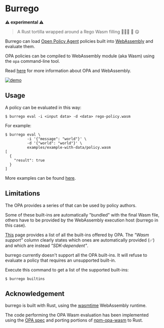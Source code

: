 # Burrego

**⚠️  experimental ⚠️**

> A Rust tortilla wrapped around a Rego Wasm filling 🌯🌯🌯 🤤 😋

Burrego can load [Open Policy Agent](https://www.openpolicyagent.org/docs/)
policies built into [WebAssembly](https://webassembly.org/)
and evaluate them.

OPA policies can be compiled to WebAssembly module (aka Wasm) using the
`opa` command-line tool.

Read [here](https://www.openpolicyagent.org/docs/latest/wasm/) for more
information about OPA and WebAssembly.

[![demo](/demo.gif)](https://asciinema.org/a/420933)

## Usage

A policy can be evaluated in this way:

```
$ burrego eval -i <input data> -d <data> rego-policy.wasm
```

For example:

```console
$ burrego eval \
          -i '{"message": "world"}' \
          -d '{"world": "world"}' \
          examples/example-with-data/policy.wasm
[
  {
    "result": true
  }
]
```

More examples can be found [here](/examples/README.md).

## Limitations

The OPA provides a series of that can be used by policy authors.

Some of these built-ins are automatically "bundled" with the final
Wasm file, others have to be provided by the WebAssembly execution host
(burrego in this case).

[This](https://www.openpolicyagent.org/docs/latest/policy-reference/#built-in-functions)
page provides a list of all the built-ins offered by OPA. The *"Wasm support"*
column clearly states which ones are automatically provided (✅) and which are
instead *"SDK-dependent"*.

burrego currently doesn't support all the OPA built-ins. It will refuse to
evaluate a policy that requires an unsupported built-in.

Execute this command to get a list of the supported built-ins:

```console
$ burrego builtins
```

## Acknowledgement

burrego is built with Rust, using the [wasmtime](https://github.com/bytecodealliance/wasmtime)
WebAssembly runtime.

The code performing the OPA Wasm evaluation has been implemented using the
[OPA spec](https://www.openpolicyagent.org/docs/latest/wasm/)
and porting portions of
[npm-opa-wasm](https://github.com/open-policy-agent/npm-opa-wasm/) to Rust.
